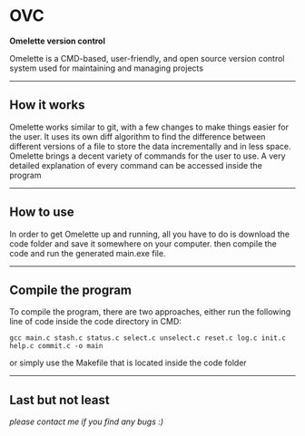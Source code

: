 # OVC
**Omelette version control**

Omelette is a CMD-based, user-friendly, and open source version control system used for maintaining and managing projects

---

## How it works
Omelette works similar to git, with a few changes to make things easier for the user. It uses its own diff algorithm to find
the difference between different versions of a file to store the data incrementally and in less space. Omelette brings a decent
variety of commands for the user to use. A very detailed explanation of every command can be accessed inside the program

---

## How to use
In order to get Omelette up and running, all you have to do is download the code folder and save it somewhere on your computer.
then compile the code and run the generated main.exe file.

---

## Compile the program
To compile the program, there are two approaches, either run the following line of code inside the code directory in CMD:
```
gcc main.c stash.c status.c select.c unselect.c reset.c log.c init.c help.c commit.c -o main
```
or simply use the Makefile that is located inside the code folder

---

## Last but not least
*please contact me if you find any bugs :)*

